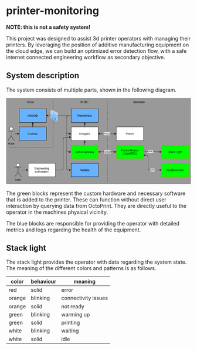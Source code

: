 # printer-monitoring

**NOTE: this is not a safety system!**

This project was designed to assist 3d printer operators with managing their printers. By leveraging the position of additive manufacturing equipment on the cloud edge, we can build an optimized error detection flow, with a safe internet connected engineering workflow as secondary objective.

## System description

The system consists of multiple parts, shown in the following diagram.

![Overview of the entire system, consisting of hardware, RPi and cloud sections](docs/system-overview.png "system overview")

The green blocks represent the custom hardware and necessary software that is added to the printer. These can function without direct user interaction by querying data from OctoPrint. They are directly useful to the operator in the machines physical vicinity.

The blue blocks are responsible for providing the operator with detailed metrics and logs regarding the health of the equipment.

## Stack light

The stack light provides the operator with data regarding the system state. The meaning of the different colors and patterns is as follows.

| color  | behaviour | meaning             |
| ------ | --------- | ------------------- |
| red    | solid     | error               |
| orange | blinking  | connectivity issues |
| orange | solid     | not ready           |
| green  | blinking  | warming up          |
| green  | solid     | printing            |
| white  | blinking  | waiting             |
| white  | solid     | idle                |
